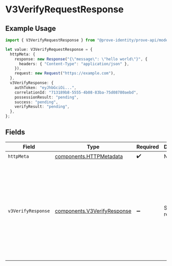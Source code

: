 # V3VerifyRequestResponse

## Example Usage

```typescript
import { V3VerifyRequestResponse } from "@prove-identity/prove-api/models/operations";

let value: V3VerifyRequestResponse = {
  httpMeta: {
    response: new Response("{\"message\": \"hello world\"}", {
      headers: { "Content-Type": "application/json" },
    }),
    request: new Request("https://example.com"),
  },
  v3VerifyResponse: {
    authToken: "eyJhbGciOi...",
    correlationId: "713189b8-5555-4b08-83ba-75d08780aebd",
    possessionResult: "pending",
    success: "pending",
    verifyResult: "pending",
  },
};
```

## Fields

| Field                                                                                                                                                                     | Type                                                                                                                                                                      | Required                                                                                                                                                                  | Description                                                                                                                                                               | Example                                                                                                                                                                   |
| ------------------------------------------------------------------------------------------------------------------------------------------------------------------------- | ------------------------------------------------------------------------------------------------------------------------------------------------------------------------- | ------------------------------------------------------------------------------------------------------------------------------------------------------------------------- | ------------------------------------------------------------------------------------------------------------------------------------------------------------------------- | ------------------------------------------------------------------------------------------------------------------------------------------------------------------------- |
| `httpMeta`                                                                                                                                                                | [components.HTTPMetadata](../../models/components/httpmetadata.md)                                                                                                        | :heavy_check_mark:                                                                                                                                                        | N/A                                                                                                                                                                       |                                                                                                                                                                           |
| `v3VerifyResponse`                                                                                                                                                        | [components.V3VerifyResponse](../../models/components/v3verifyresponse.md)                                                                                                | :heavy_minus_sign:                                                                                                                                                        | Successful request.                                                                                                                                                       | {<br/>"success": "pending",<br/>"authToken": "eyJhbGciOi...",<br/>"possessionResult": "pending",<br/>"verifyResult": "pending",<br/>"correlationId": "713189b8-5555-4b08-83ba-75d08780aebd"<br/>} |